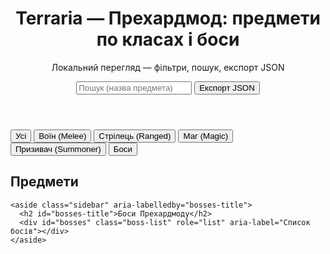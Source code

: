 <html lang="uk">
<head>
  <meta charset="utf-8" />
  <meta name="viewport" content="width=device-width, initial-scale=1.0" />
  <title>Terraria — Прехардмод: предмети по класах і боси</title>
  <meta name="description" content="Локальний перегляд прехардмодних предметів Terraria по класах і босів. Готово для GitHub Pages." />
  <link rel="stylesheet" href="styles.css" />
</head>
<body>
  <header class="site-header">
    <div>
      <h1>Terraria — Прехардмод: предмети по класах і боси</h1>
      <p class="muted">Локальний перегляд — фільтри, пошук, експорт JSON</p>
    </div>
    <div class="controls">
      <input id="search" class="search" type="search" placeholder="Пошук (назва предмета)" aria-label="Пошук" />
      <button id="exportJson" class="btn">Експорт JSON</button>
    </div>
  </header>

  <nav class="filters" id="filters" aria-label="Фільтри класів">
    <button data-class="All" class="filter-btn active">Усі</button>
    <button data-class="Melee" class="filter-btn">Воїн (Melee)</button>
    <button data-class="Ranged" class="filter-btn">Стрілець (Ranged)</button>
    <button data-class="Magic" class="filter-btn">Маг (Magic)</button>
    <button data-class="Summoner" class="filter-btn">Призивач (Summoner)</button>
    <button data-class="Bosses" class="filter-btn">Боси</button>
  </nav>

  <main class="container">
    <section class="items-section" aria-labelledby="items-title">
      <h2 id="items-title">Предмети</h2>
      <div id="itemsGrid" class="grid" role="list" aria-label="Список предметів"></div>
    </section>

    <aside class="sidebar" aria-labelledby="bosses-title">
      <h2 id="bosses-title">Боси Прехардмоду</h2>
      <div id="bosses" class="boss-list" role="list" aria-label="Список босів"></div>
    </aside>
  </main>

  <footer class="site-footer">
  </footer>

  <script src="script.js"></script>
</body>
</html>

